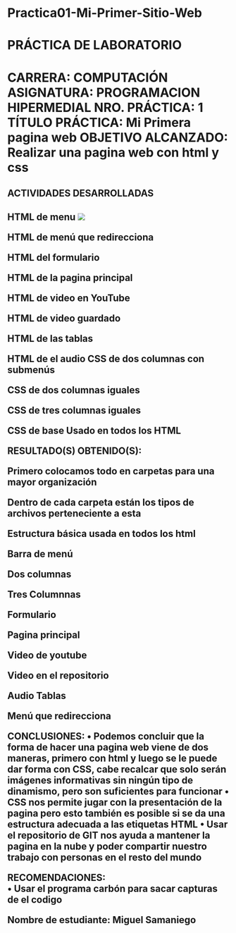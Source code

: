 # Practica01-Mi-Primer-Sitio-Web

<h1>PRÁCTICA DE LABORATORIO<h1> 

<p>CARRERA: COMPUTACIÓN	ASIGNATURA: PROGRAMACION HIPERMEDIAL
NRO. PRÁCTICA:	1	TÍTULO PRÁCTICA:  Mi Primera pagina web
OBJETIVO ALCANZADO: 
Realizar una pagina web con html y css</p>
<h2>ACTIVIDADES DESARROLLADAS<h2>



HTML de menu 
<img src="../capturas/carbon (1).png"/>
 
HTML de menú que redirecciona 
 
HTML del formulario 
 
HTML de la pagina principal
 
HTML de video en YouTube
 
HTML de video guardado 
 
HTML de las tablas 
 
HTML de el audio
CSS de dos columnas con submenús
 
CSS de dos columnas iguales
 
CSS de tres columnas iguales

 
CSS de base Usado en todos los HTML
 




RESULTADO(S) OBTENIDO(S):

 
Primero colocamos todo en carpetas para una mayor organización
 
Dentro de cada carpeta están los tipos de archivos perteneciente a esta
 
 
 
Estructura básica usada en todos los html 
 

Barra de menú 
 
Dos columnas 
 
Tres Columnnas 
 
Formulario 
 
Pagina principal
 
Video de youtube 
 
Video en el repositorio 
 
Audio 
Tablas 
 
Menú que redirecciona 
 



CONCLUSIONES:
•	Podemos concluir que la forma de hacer una pagina web viene de dos maneras, primero con html y luego se le puede dar forma con CSS, cabe recalcar que solo serán imágenes informativas sin ningún tipo de dinamismo, pero son suficientes para funcionar 
•	CSS nos permite jugar con la presentación de la pagina pero esto también es posible si se da una estructura adecuada a las etiquetas HTML 
•	Usar el repositorio de GIT nos ayuda a mantener la pagina en la nube y poder compartir nuestro trabajo con personas en el resto del mundo

RECOMENDACIONES:  
• Usar el programa carbón para sacar capturas de el codigo

Nombre de estudiante:  Miguel Samaniego



 

